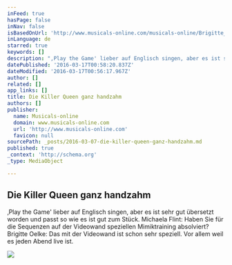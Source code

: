 ```yaml
---
inFeed: true
hasPage: false
inNav: false
isBasedOnUrl: 'http://www.musicals-online.com/musicals-online/Brigitte_Oelke.html'
inLanguage: de
starred: true
keywords: []
description: "‚Play the Game' lieber auf Englisch singen, aber es ist sehr gut übersetzt worden und passt so wie es ist gut zum Stück. Michaela Flint: Haben Sie für die Sequenzen auf der Videowand speziellen Mimiktraining absolviert? Brigitte Oelke: Das mit der Videowand ist schon sehr speziell. Vor allem weil es jeden Abend live ist."
datePublished: '2016-03-17T00:58:20.837Z'
dateModified: '2016-03-17T00:56:17.967Z'
author: []
related: []
app_links: []
title: Die Killer Queen ganz handzahm
authors: []
publisher:
  name: Musicals-online
  domain: www.musicals-online.com
  url: 'http://www.musicals-online.com'
  favicon: null
sourcePath: _posts/2016-03-07-die-killer-queen-ganz-handzahm.md
published: true
_context: 'http://schema.org'
_type: MediaObject

---
```

<article style=""><h1>Die Killer Queen ganz handzahm</h1><p>‚Play the Game' lieber auf Englisch singen, aber es ist sehr gut übersetzt worden und passt so wie es ist gut zum Stück. Michaela Flint: Haben Sie für die Sequenzen auf der Videowand speziellen Mimiktraining absolviert? Brigitte Oelke: Das mit der Videowand ist schon sehr speziell. Vor allem weil es jeden Abend live ist.</p><img src="https://s3-us-west-2.amazonaws.com/the-grid-img/p/78f0c4890b32d5c7df9079265420b31964168939.png" /></article>